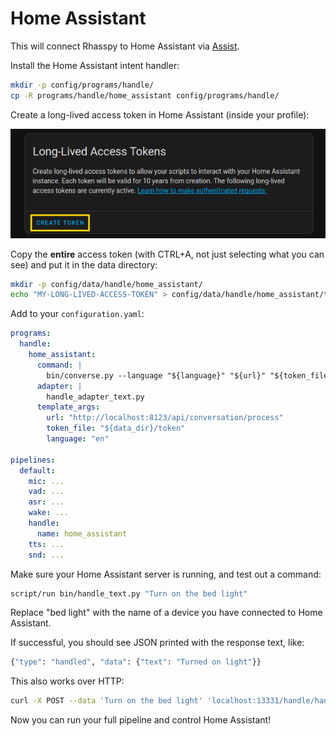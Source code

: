 # Home Assistant

This will connect Rhasspy to Home Assistant via [Assist](https://www.home-assistant.io/docs/assist).

Install the Home Assistant intent handler:

```sh
mkdir -p config/programs/handle/
cp -R programs/handle/home_assistant config/programs/handle/
```

Create a long-lived access token in Home Assistant (inside your profile):

![Long-lived access token](img/ha_token.png)

Copy the **entire** access token (with CTRL+A, not just selecting what you can see) and put it in the data directory:

```sh
mkdir -p config/data/handle/home_assistant/
echo "MY-LONG-LIVED-ACCESS-TOKEN" > config/data/handle/home_assistant/token
```

Add to your `configuration.yaml`:


```yaml
programs:
  handle:
    home_assistant:
      command: |
        bin/converse.py --language "${language}" "${url}" "${token_file}"
      adapter: |
        handle_adapter_text.py
      template_args:
        url: "http://localhost:8123/api/conversation/process"
        token_file: "${data_dir}/token"
        language: "en"

pipelines:
  default:
    mic: ...
    vad: ...
    asr: ...
    wake: ...
    handle:
      name: home_assistant
    tts: ...
    snd: ...
```

Make sure your Home Assistant server is running, and test out a command:

```sh
script/run bin/handle_text.py "Turn on the bed light"
```

Replace "bed light" with the name of a device you have connected to Home Assistant.

If successful, you should see JSON printed with the response text, like:

```sh
{"type": "handled", "data": {"text": "Turned on light"}}
```

This also works over HTTP:

```sh
curl -X POST --data 'Turn on the bed light' 'localhost:13331/handle/handle'
```

Now you can run your full pipeline and control Home Assistant!
